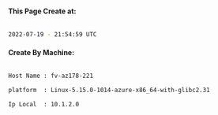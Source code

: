 
   
#### This Page Create at:

```bash

2022-07-19 - 21:54:59 UTC

```

#### Create By Machine:

```bash

Host Name : fv-az178-221

platform  : Linux-5.15.0-1014-azure-x86_64-with-glibc2.31

Ip Local  : 10.1.2.0

```

